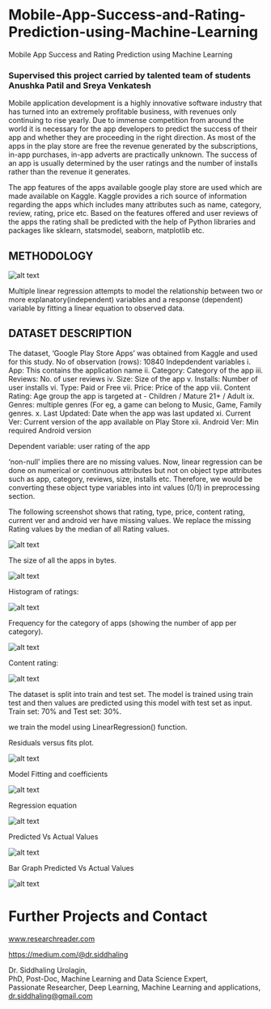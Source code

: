 # Mobile-App-Success-and-Rating-Prediction-using-Machine-Learning
Mobile App Success and  Rating Prediction using Machine Learning

### Supervised this project carried by talented team of students Anushka Patil and Sreya Venkatesh

Mobile application development is a highly innovative software industry that has turned
into an extremely profitable business, with revenues only continuing to rise yearly. Due
to immense competition from around the world it is necessary for the app developers
to predict the success of their app and whether they are proceeding in the right
direction. As most of the apps in the play store are free the revenue generated by the
subscriptions, in-app purchases, in-app adverts are practically unknown. The success
of an app is usually determined by the user ratings and the number of installs rather
than the revenue it generates.

The app features of the apps available google play store are used which
are made available on Kaggle. Kaggle provides a rich source of information
regarding the apps which includes many attributes such as name, category, review,
rating, price etc. Based on the features offered and user reviews of the apps the
rating shall be predicted with the help of Python libraries and packages like sklearn,
statsmodel, seaborn, matplotlib etc.
## METHODOLOGY

![alt text](https://github.com/siddhaling/Mobile-App-Success-and-Rating-Prediction-using-Machine-Learning/blob/main/images/1.jpg)

Multiple linear regression attempts to model the relationship between two or more
explanatory(independent) variables and a response (dependent) variable by fitting a
linear equation to observed data.

## DATASET DESCRIPTION
The dataset, ‘Google Play Store Apps’ was obtained from Kaggle and used for this
study. No of observation (rows): 10840
Indepdendent variables
i. App: This contains the application name
ii. Category: Category of the app
iii. Reviews: No. of user reviews
iv. Size: Size of the app
v. Installs: Number of user installs
vi. Type: Paid or Free
vii. Price: Price of the app
viii. Content Rating: Age group the app is targeted at - Children / Mature 21+ /
Adult
ix. Genres: multiple genres (For eg, a game can belong to Music, Game, Family
genres.
x. Last Updated: Date when the app was last updated
xi. Current Ver: Current version of the app available on Play Store
xii. Android Ver: Min required Android version

Dependent variable: user rating of the app

‘non-null’ implies there are no missing values. Now, linear regression can be done on
numerical or continuous attributes but not on object type attributes such as app,
category, reviews, size, installs etc. Therefore, we would be converting these object
type variables into int values (0/1) in preprocessing section.

The following screenshot shows that rating, type, price, content rating, current ver
and android ver have missing values. We replace the missing Rating values by the median of all Rating values.

![alt text](https://github.com/siddhaling/Mobile-App-Success-and-Rating-Prediction-using-Machine-Learning/blob/main/images/2.jpg)

The size of all the apps in bytes. 

![alt text](https://github.com/siddhaling/Mobile-App-Success-and-Rating-Prediction-using-Machine-Learning/blob/main/images/3.jpg)

Histogram of ratings:

![alt text](https://github.com/siddhaling/Mobile-App-Success-and-Rating-Prediction-using-Machine-Learning/blob/main/images/4.jpg)

Frequency for the category of apps (showing the number of app per category).

![alt text](https://github.com/siddhaling/Mobile-App-Success-and-Rating-Prediction-using-Machine-Learning/blob/main/images/5.jpg)

Content rating:

![alt text](https://github.com/siddhaling/Mobile-App-Success-and-Rating-Prediction-using-Machine-Learning/blob/main/images/6.jpg)

The dataset is split into train and test set. The model is trained using train test and then values
are predicted using this model with test set as input. Train set: 70% and Test set: 30%.

we train the model using LinearRegression() function.

Residuals versus fits plot.

![alt text](https://github.com/siddhaling/Mobile-App-Success-and-Rating-Prediction-using-Machine-Learning/blob/main/images/7.jpg)

Model Fitting and coefficients

![alt text](https://github.com/siddhaling/Mobile-App-Success-and-Rating-Prediction-using-Machine-Learning/blob/main/images/8.jpg)

Regression equation

![alt text](https://github.com/siddhaling/Mobile-App-Success-and-Rating-Prediction-using-Machine-Learning/blob/main/images/9.jpg)

Predicted Vs Actual Values

![alt text](https://github.com/siddhaling/Mobile-App-Success-and-Rating-Prediction-using-Machine-Learning/blob/main/images/10.jpg)

Bar Graph Predicted Vs Actual Values

![alt text](https://github.com/siddhaling/Mobile-App-Success-and-Rating-Prediction-using-Machine-Learning/blob/main/images/11.jpg)

# Further Projects and Contact
www.researchreader.com

https://medium.com/@dr.siddhaling

Dr. Siddhaling Urolagin,\
PhD, Post-Doc, Machine Learning and Data Science Expert,\
Passionate Researcher, Deep Learning, Machine Learning and applications,\
dr.siddhaling@gmail.com
